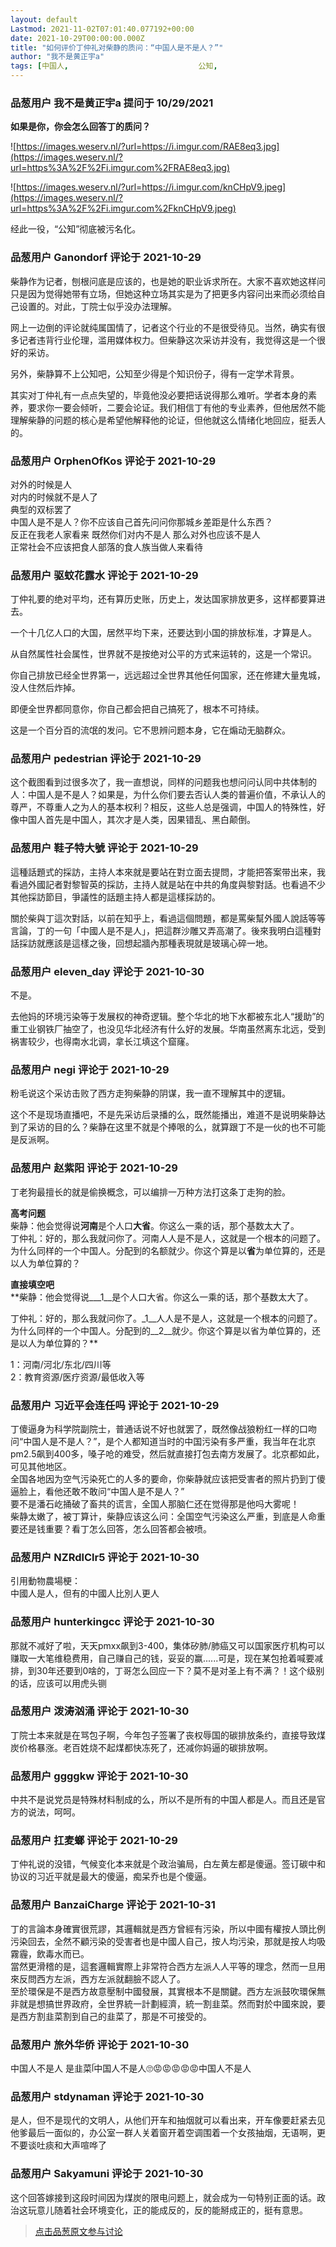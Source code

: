 ```yaml
---
layout: default
Lastmod: 2021-11-02T07:01:40.077192+00:00
date: 2021-10-29T00:00:00.000Z
title: "如何评价丁仲礼对柴静的质问：“中国人是不是人？”"
author: "我不是黄正宇a"
tags: [中国人,								公知,								中国文化,								如何评价X]
---
```



### 品葱用户 **我不是黄正宇a** 提问于 10/29/2021
    
**如果是你，你会怎么回答丁的质问？**  
  
  
![https://images.weserv.nl/?url=https://i.imgur.com/RAE8eq3.jpg](https://images.weserv.nl/?url=https%3A%2F%2Fi.imgur.com%2FRAE8eq3.jpg)  
  
![https://images.weserv.nl/?url=https://i.imgur.com/knCHpV9.jpeg](https://images.weserv.nl/?url=https%3A%2F%2Fi.imgur.com%2FknCHpV9.jpeg)  
  
经此一役，“公知”彻底被污名化。
    
                

### 品葱用户 **Ganondorf** 评论于 2021-10-29
        
柴静作为记者，刨根问底是应该的，也是她的职业诉求所在。大家不喜欢她这样问只是因为觉得她带有立场，但她这种立场其实是为了把更多内容问出来而必须给自己设置的。对此，丁院士似乎没办法理解。  
  
网上一边倒的评论就纯属国情了，记者这个行业的不是很受待见。当然，确实有很多记者违背行业伦理，滥用媒体权力。但柴静这次采访并没有，我觉得这是一个很好的采访。  
  
另外，柴静算不上公知吧，公知至少得是个知识份子，得有一定学术背景。  
  
其实对丁仲礼有一点点失望的，毕竟他没必要把话说得那么难听。学者本身的素养，要求你一要会倾听，二要会论证。我们相信丁有他的专业素养，但他居然不能理解柴静的问题的核心是希望他解释他的论证，但他就这么情绪化地回应，挺丢人的。
        
                

### 品葱用户 **OrphenOfKos** 评论于 2021-10-29
        
对外的时候是人  
对内的时候就不是人了  
典型的双标罢了  
中国人是不是人？你不应该自己首先问问你那城乡差距是什么东西？  
反正在我老人家看来 既然你们对内不是人 那么对外也应该不是人  
正常社会不应该把食人部落的食人族当做人来看待
        
                

### 品葱用户 **驱蚊花露水** 评论于 2021-10-29
        
丁仲礼要的绝对平均，还有算历史账，历史上，发达国家排放更多，这样都要算进去。  
  
一个十几亿人口的大国，居然平均下来，还要达到小国的排放标准，才算是人。  
  
从自然属性社会属性，世界就不是按绝对公平的方式来运转的，这是一个常识。  
  
你自己排放已经全世界第一，远远超过全世界其他任何国家，还在修建大量鬼城，没人住然后炸掉。  
  
即便全世界都同意你，你自己都会把自己搞死了，根本不可持续。  
  
这是一个百分百的流氓的发问。它不思辨问题本身，它在煽动无脑群众。
        
                

### 品葱用户 **pedestrian** 评论于 2021-10-29
        
这个截图看到过很多次了，我一直想说，同样的问题我也想问问认同中共体制的人：中国人是不是人？如果是，为什么你们要去否认人类的普遍价值，不承认人的尊严，不尊重人之为人的基本权利？相反，这些人总是强调，中国人的特殊性，好像中国人首先是中国人，其次才是人类，因果错乱、黑白颠倒。
        
                

### 品葱用户 **鞋子特大號** 评论于 2021-10-29
        
這種話題式的採訪，主持人本來就是要站在對立面去提問，才能把答案带出来，我看過外國記者對黎智英的採訪，主持人就是站在中共的角度與黎對話。也看過不少其他採訪節目，爭議性的話題主持人都是這樣採訪的。  
  
關於柴與丁這次對話，以前在知乎上，看過這個問題，都是罵柴幫外國人說話等等言論，丁的一句「中國人是不是人」，把這群沙雕又弄高潮了。後來我明白這種對話採訪就應該是這樣之後，回想起牆內那種表現就是玻璃心碎一地。
        
                

### 品葱用户 **eleven_day** 评论于 2021-10-30
        
不是。  
  
去他妈的环境污染等于发展权的神奇逻辑。整个华北的地下水都被东北人“援助”的重工业钢铁厂抽空了，也没见华北经济有什么好的发展。华南虽然离东北远，受到祸害较少，也得南水北调，拿长江填这个窟窿。
        
                

### 品葱用户 **negi** 评论于 2021-10-29
        
粉毛说这个采访击败了西方走狗柴静的阴谋，我一直不理解其中的逻辑。  
  
这个不是现场直播吧，不是先采访后录播的么，既然能播出，难道不是说明柴静达到了采访的目的么？柴静在这里不就是个捧哏的么，就算跟丁不是一伙的也不可能是反派啊。
        
                

### 品葱用户 **赵紫阳** 评论于 2021-10-29
        
丁老狗最擅长的就是偷换概念，可以编排一万种方法打这条丁走狗的脸。  
  
**高考问题**  
柴静：他会觉得说**河南**是个人口**大省**。你这么一乘的话，那个基数太大了。  
丁仲礼：好的，那么我就问你了。河南人人是不是人，这就是一个根本的问题了。为什么同样的一个中国人。分配到的名额就少。你这个算是以**省**为单位算的，还是以人为单位算的？  
  
**直接填空吧**  
**柴静：他会觉得说\_\_\_1\_\_是个人口大省。你这么一乘的话，那个基数太大了。  
  
丁仲礼：好的，那么我就问你了。\_1\_\_人人是不是人，这就是一个根本的问题了。为什么同样的一个中国人。分配到的\_\_2\_\_就少。你这个算是以省为单位算的，还是以人为单位算的？**  
  
1：河南/河北/东北/四川等  
2：教育资源/医疗资源/最低收入等
        
                

### 品葱用户 **习近平会连任吗** 评论于 2021-10-29
        
丁傻逼身为科学院副院士，普通话说不好也就罢了，既然像战狼粉红一样的口吻问“中国人是不是人？”，是个人都知道当时的中国污染有多严重，我当年在北京pm2.5飙到400多，嗓子呛的难受，然后就直接打包去南方发展了。北京都如此，可见其他地区。  
全国各地因为空气污染死亡的人多的要命，你柴静就应该把受害者的照片扔到丁傻逼脸上，看他还敢不敢问“中国人是不是人？”  
要不是潘石屹捅破了畜共的谎言，全国人那脑仁还在觉得那是他吗大雾呢！  
柴静太嫩了，被丁算计，柴静应该这么问：全国空气污染这么严重，到底是人命重要还是钱重要？看丁怎么回答，怎么回答都会被喷。
        
                

### 品葱用户 **NZRdlClr5** 评论于 2021-10-30
        
引用動物農場梗：  
中國人是人，但有的中國人比別人更人
        
                

### 品葱用户 **hunterkingcc** 评论于 2021-10-30
        
那就不减好了啦，天天pmxx飙到3-400，集体矽肺/肺癌又可以国家医疗机构可以赚取一大笔维稳费用，自己赚自己的钱，妥妥的赢......可是，现在某包抢着喊要减排，到30年还要到0啥的，丁哥怎么回应一下？莫不是对圣上有不满？！这个级别的话，应该可以用虎头铡
        
                

### 品葱用户 **泼涛汹涌** 评论于 2021-10-30
        
丁院士本来就是在骂包子啊，今年包子签署了丧权辱国的碳排放条约，直接导致煤炭价格暴涨。老百姓烧不起煤都快冻死了，还减你妈逼的碳排放啊。
        
                

### 品葱用户 **ggggkw** 评论于 2021-10-30
        
中共不是说党员是特殊材料制成的么，所以不是所有的中国人都是人。而且还是官方的说法，呵呵。
        
                

### 品葱用户 **扛麦螂** 评论于 2021-10-29
        
丁仲礼说的没错，气候变化本来就是个政治骗局，白左黄左都是傻逼。签订碳中和协议的习近平就是最大的傻逼，痴呆乔也是个傻逼。
        
                

### 品葱用户 **BanzaiCharge** 评论于 2021-10-31
        
丁的言論本身確實很荒謬，其邏輯就是西方曾經有污染，所以中國有權按人頭比例污染回去，全然不顧污染的受害者也是中國人自己，按人均污染，那就是按人均吸霧霾，飲毒水而已。  
當然更滑稽的是，這套邏輯實際上非常符合西方左派人人平等的理念，然而一旦用來反問西方左派，西方左派就翻臉不認人了。  
至於環保是不是西方故意壓制中國發展，其實根本不是關鍵。西方左派鼓吹環保無非就是想搞世界政府，全世界統一計劃經濟，統一割韭菜。然而對於中國來說，要是西方割韭菜割到自己的韭菜了，那是不可接受的。
        
                

### 品葱用户 **旅外华侨** 评论于 2021-10-30
        
中国人不是人 是韭菜ᥬ中国人不是人🙄😡😡😡😡😡中国人不是人
        
                

### 品葱用户 **stdynaman** 评论于 2021-10-30
        
是人，但不是现代的文明人，从他们开车和抽烟就可以看出来，开车像要赶紧去见他爹最后一面似的，办公室一群人关着窗开着空调围着一个女孩抽烟，无语啊，更不要谈吐痰和大声喧哗了
        
                

### 品葱用户 **Sakyamuni** 评论于 2021-10-30
        
这个回答嫁接到这段时间因为煤炭的限电问题上，就会成为一句特别正面的话。政治这玩意儿随着社会环境变化，正的能成反的，反的能掰成正的，挺有意思。
        
                





> [点击品葱原文参与讨论](https://pincong.rocks/question/42731)


